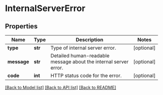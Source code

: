 # InternalServerError

## Properties
Name | Type | Description | Notes
------------ | ------------- | ------------- | -------------
**type** | **str** | Type of internal server error. | [optional] 
**message** | **str** | Detailed human-readable message about the internal server error. | [optional] 
**code** | **int** | HTTP status code for the error. | [optional] 

[[Back to Model list]](../README.md#documentation-for-models) [[Back to API list]](../README.md#documentation-for-api-endpoints) [[Back to README]](../README.md)


